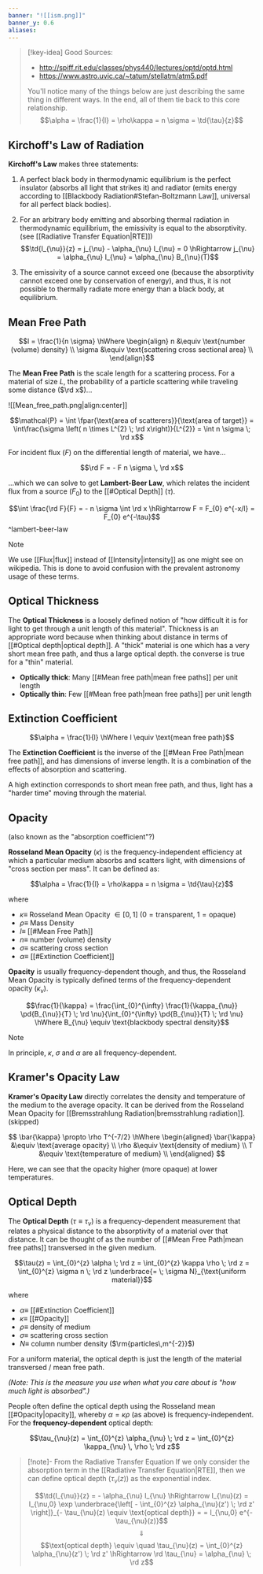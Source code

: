 ```yaml
---
banner: "![[ism.png]]"
banner_y: 0.6
aliases:
---
```


> [!key-idea]
> Good Sources:
> - http://spiff.rit.edu/classes/phys440/lectures/optd/optd.html
> - https://www.astro.uvic.ca/~tatum/stellatm/atm5.pdf
> 
> You'll notice many of the things below are just describing the same thing in different ways. In the end, all of them tie back to this core relationship.
> $$\alpha = \frac{1}{l} = \rho\kappa = n \sigma = \td{\tau}{z}$$

## Kirchoff's Law of Radiation

**Kirchoff's Law** makes three statements:

1. A perfect black body in thermodynamic equilibrium is the perfect insulator (absorbs all light that strikes it) and radiator (emits energy according to [[Blackbody Radiation#Stefan-Boltzmann Law]], universal for all perfect black bodies).

2. For an arbitrary body emitting and absorbing thermal radiation in thermodynamic equilibrium, the emissivity is equal to the absorptivity. (see [[Radiative Transfer Equation|RTE]]) $$\td{I_{\nu}}{z} = j_{\nu} - \alpha_{\nu} I_{\nu} = 0 \hRightarrow j_{\nu} = \alpha_{\nu} I_{\nu} = \alpha_{\nu} B_{\nu}(T)$$
3. The emissivity of a source cannot exceed one (because the absorptivity cannot exceed one by conservation of energy), and thus, it is not possible to thermally radiate more energy than a black body, at equilibrium.

## Mean Free Path

$$l = \frac{1}{n \sigma} \hWhere 
\begin{align}
	n &\equiv \text{number (volume) density} \\
	\sigma &\equiv \text{scattering cross sectional area} \\
\end{align}$$

The **Mean Free Path** is the scale length for a scattering process. For a material of size $L$, the probability of a particle scattering while traveling some distance ($\rd x$)...

![[Mean_free_path.png|align:center]]

$$\mathcal{P} = \int \fpar{\text{area of scatterers}}{\text{area of target}} = \int\frac{\sigma \left( n \times L^{2} \; \rd x\right)}{L^{2}} = \int n \sigma \; \rd x$$

For incident flux ($F$) on the differential length of material, we have...

$$\rd F = - F n \sigma \, \rd x$$

...which we can solve to get **Lambert-Beer Law**, which relates the incident flux from a source ($F_{0}$) to the [[#Optical Depth]] ($\tau$).

$$\int \frac{\rd F}{F} = - n \sigma \int \rd x \hRightarrow F = F_{0} e^{-x/l} = F_{0} e^{-\tau}$$^lambert-beer-law

> [!note]
> We use [[Flux|flux]] instead of [[Intensity|intensity]] as one might see on wikipedia. This is done to avoid confusion with the prevalent astronomy usage of these terms.

## Optical Thickness

The **Optical Thickness** is a loosely defined notion of "how difficult it is for light to get through a unit length of this material". Thickness is an appropriate word because when thinking about distance in terms of [[#Optical depth|optical depth]]. A "thick" material is one which has a very short mean free path, and thus a large optical depth. the converse is true for a "thin" material.

- **Optically thick**: Many [[#Mean free path|mean free paths]] per unit length
- **Optically thin**: Few [[#Mean free path|mean free paths]] per unit length

## Extinction Coefficient

$$\alpha = \frac{1}{l} \hWhere l \equiv \text{mean free path}$$

The **Extinction Coefficient** is the inverse of the [[#Mean Free Path|mean free path]], and has dimensions of inverse length. It is a combination of the effects of absorption and scattering. 

A high extinction corresponds to short mean free path, and thus, light has a "harder time" moving through the material.

## Opacity
(also known as the "absorption coefficient"?)

**Rosseland Mean Opacity** ($\kappa$) is the frequency-independent efficiency at which a particular medium absorbs and scatters light, with dimensions of "cross section per mass". It can be defined as:

$$\alpha = \frac{1}{l} = \rho\kappa = n \sigma = \td{\tau}{z}$$

where
- $\kappa \equiv$ Rosseland Mean Opacity $\in [0,1]$ ($0=\text{transparent}$, $1=\text{opaque}$)
- $\rho \equiv$ Mass Density
- $l \equiv$ [[#Mean Free Path]]
- $n \equiv$ number (volume) density
- $\sigma \equiv$ scattering cross section
- $\alpha \equiv$ [[#Extinction Coefficient]]

**Opacity** is usually frequency-dependent though, and thus, the Rosseland Mean Opacity is typically defined terms of the frequency-dependent opacity ($\kappa_{\nu}$).

$$\frac{1}{\kappa} = \frac{\int_{0}^{\infty} \frac{1}{\kappa_{\nu}} \pd{B_{\nu}}{T} \; \rd \nu}{\int_{0}^{\infty} \pd{B_{\nu}}{T} \; \rd \nu} \hWhere B_{\nu} \equiv \text{blackbody spectral density}$$

> [!note]
> In principle, $\kappa$, $\sigma$ and $\alpha$ are all frequency-dependent.

## Kramer's Opacity Law

**Kramer's Opacity Law** directly correlates the density and temperature of the medium to the average opacity. It can be derived from the Rosseland Mean Opacity for [[Bremsstrahlung Radiation|bremsstrahlung radiation]]. (skipped)

$$
\bar{\kappa} \propto \rho T^{-7/2} \hWhere
\begin{aligned}
	\bar{\kappa} &\equiv \text{average opacity} \\
	\rho &\equiv \text{density of medium} \\
	T &\equiv \text{temperature of medium} \\
\end{aligned}
$$

Here, we can see that the opacity higher (more opaque) at lower temperatures.

## Optical Depth

The **Optical Depth** ($\tau \equiv \tau_{\nu}$) is a frequency-dependent measurement that relates a physical distance to the absorptivity of a material over that distance. It can be thought of as the number of [[#Mean Free Path|mean free paths]] transversed in the given medium.

$$\tau(z) = \int_{0}^{z} \alpha \; \rd z = \int_{0}^{z} \kappa \rho \; \rd z = \int_{0}^{z} \sigma n \; \rd z \underbrace{= \; \sigma N}_{\text{uniform material}}$$

where
- $\alpha \equiv$ [[#Extinction Coefficient]]
- $\kappa \equiv$ [[#Opacity]]
- $\rho \equiv$ density of medium
- $\sigma \equiv$ scattering cross section
- $N \equiv$ column number density ($\rm{particles\,m^{-2}}$)

For a uniform material, the optical depth is just the length of the material transversed / mean free path.

*(Note: This is the measure you use when what you care about is "how much light is absorbed".)*

People often define the optical depth using the Rosseland mean [[#Opacity|opacity]], whereby $\alpha = \kappa \rho$ (as above) is frequency-independent. For the **frequency-dependent** optical depth:

$$\tau_{\nu}(z) = \int_{0}^{z} \alpha_{\nu} \; \rd z = \int_{0}^{z} \kappa_{\nu} \, \rho \; \rd z$$

> [!note]- From the Radiative Transfer Equation
> If we only consider the absorption term in the [[Radiative Transfer Equation|RTE]], then we can define optical depth ($\tau_{\nu}(z)$) as the exponential index.
> 
> $$\td{I_{\nu}}{z} = - \alpha_{\nu} I_{\nu} \hRightarrow I_{\nu}(z) = I_{\nu,0} \exp \underbrace{\left[ - \int_{0}^{z} \alpha_{\nu}(z') \; \rd z' \right]}_{- \tau_{\nu}(z) \equiv \text{optical depth}} = = I_{\nu,0} e^{- \tau_{\nu}(z)}$$
> $$\Downarrow$$
> $$\text{optical depth} \equiv \quad \tau_{\nu}(z) = \int_{0}^{z} \alpha_{\nu}(z') \; \rd z' \hRightarrow \rd \tau_{\nu} = \alpha_{\nu} \; \rd z$$



